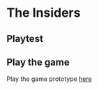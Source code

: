 # The Insiders
## Playtest

## Play the game 
Play the game prototype [here](../prototype/TheInsidersPrototype)

